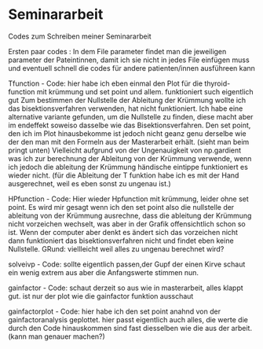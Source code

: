 # Seminararbeit
Codes zum Schreiben meiner Seminararbeit

Ersten paar codes :
In dem File parameter findet man die jeweiligen parameter der Pateintinnen, damit ich sie nicht in jedes File einfügen muss und eventuell schnell die codes für andere patienten/innen ausführeen kann 


Tfunction - Code:
hier habe ich eben einmal den Plot für die thyroid-function mit krümmung und set point und allem. funktioniert such eigentlich gut
Zum bestimmen der Nullstelle der Ableitung der Krümmung wollte ich das bisektionsverfahren verwenden, hat nicht funktioniert. Ich habe eine alternative variante gefunden, um die Nullstelle zu finden, diese macht aber im endeffekt soweiso dasselbe wie das Bisektionsverfahren.
Den set point, den ich im Plot hinausbekomme ist jedoch nicht geanz genu derselbe wie der den man mit den Formeln aus der Masterarbeit erhält. (sieht man beim pringt unten) Vielleicht aufgrund von der Ungenauigkeit von np.gardient was ich zur berechnung der Ableitung von der Krümmung verwende, wenn ich jedoch die ableitung der Krümmung händische eintippe funktioniert es wieder nicht. (für die Ableitung der T funktion habe ich es mit der Hand ausgerechnet, weil es eben sonst zu ungenau ist.)

HPfunction - Code:
Hier wieder Hpfunction mit krümmung, leider ohne set point. Es wird mir gesagt wenn ich den set point also die nullstelle der ableitung von der Krümmung ausrechne, dass die ableitung der Krümmung nicht vorzeichen wechselt, was aber in der Grafik offensichtlich schon so ist. Wenn der computer aber denkt es ändert sich das vorzeichen nicht dann funktioniert das bisektionsverfahren nicht und findet eben keine Nullstelle. GRund: viellleicht weil alles zu ungenau berechnet wird? 

solveivp - Code:
sollte eigentlich passen,der Gupf der einen Kirve schaut ein wenig extrem aus aber die Anfangswerte stimmen nun.

gainfactor - Code:
schaut derzeit so aus wie in masterarbeit, alles klappt gut. ist nur der plot wie die gainfactor funktion ausschaut

gainfactorplot - Code:
hier habe ich den set point anahnd von der gainfactoranalysis geplottet. hier passt eigentlich auch alles, die werte die durch den Code hinauskommen sind fast diesselben wie die aus der arbeit. (kann man genauer machen?)

